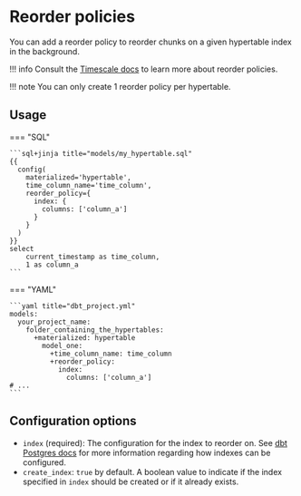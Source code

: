# Reorder policies

You can add a reorder policy to reorder chunks on a given hypertable index in the background.

!!! info
    Consult the [Timescale docs](https://docs.timescale.com/api/latest/hypertable/add_reorder_policy/) to learn more about reorder policies.

!!! note
    You can only create 1 reorder policy per hypertable.

## Usage

=== "SQL"

    ```sql+jinja title="models/my_hypertable.sql"
    {{
      config(
        materialized='hypertable',
        time_column_name='time_column',
        reorder_policy={
          index: {
            columns: ['column_a']
          }
        }
      )
    }}
    select
        current_timestamp as time_column,
        1 as column_a
    ```

=== "YAML"

    ```yaml title="dbt_project.yml"
    models:
      your_project_name:
        folder_containing_the_hypertables:
          +materialized: hypertable
            model_one:
              +time_column_name: time_column
              +reorder_policy:
                index:
                  columns: ['column_a']
    # ...
    ```

## Configuration options

* `index` (required): The configuration for the index to reorder on. See [dbt Postgres docs](https://docs.getdbt.com/reference/resource-configs/postgres-configs#indexes) for more information regarding how indexes can be configured.
* `create_index`: `true` by default. A boolean value to indicate if the index specified in `index` should be created or if it already exists.
